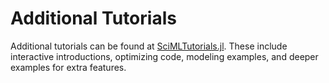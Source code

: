 # Additional Tutorials

Additional tutorials can be found at [SciMLTutorials.jl](https://github.com/SciML/SciMLTutorials.jl).
These include interactive introductions, optimizing code, modeling examples,
and deeper examples for extra features.
